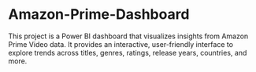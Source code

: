 # Amazon-Prime-Dashboard
This project is a Power BI dashboard that visualizes insights from Amazon Prime Video data. It provides an interactive, user-friendly interface to explore trends across titles, genres, ratings, release years, countries, and more.
